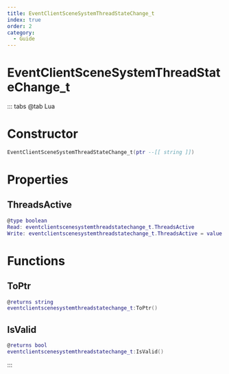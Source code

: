 ```yaml
---
title: EventClientSceneSystemThreadStateChange_t
index: true
order: 2
category:
  - Guide
---
```


# EventClientSceneSystemThreadStateChange_t

::: tabs
@tab Lua
# Constructor
```lua
EventClientSceneSystemThreadStateChange_t(ptr --[[ string ]])
```
# Properties
## ThreadsActive 
```lua
@type boolean
Read: eventclientscenesystemthreadstatechange_t.ThreadsActive
Write: eventclientscenesystemthreadstatechange_t.ThreadsActive = value
```
# Functions
## ToPtr
```lua
@returns string
eventclientscenesystemthreadstatechange_t:ToPtr()
```
## IsValid
```lua
@returns bool
eventclientscenesystemthreadstatechange_t:IsValid()
```

:::
